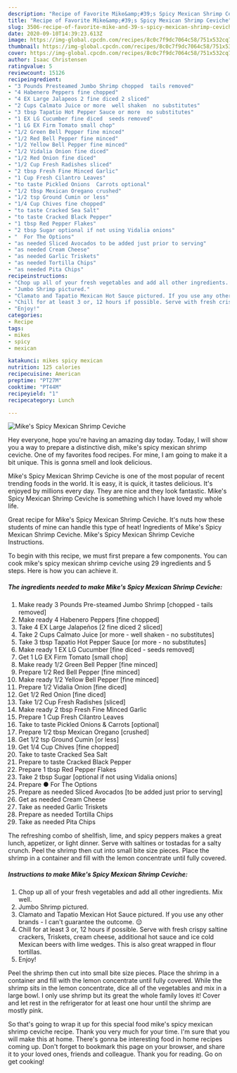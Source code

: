 ```yaml
---
description: "Recipe of Favorite Mike&amp;#39;s Spicy Mexican Shrimp Ceviche"
title: "Recipe of Favorite Mike&amp;#39;s Spicy Mexican Shrimp Ceviche"
slug: 3506-recipe-of-favorite-mike-and-39-s-spicy-mexican-shrimp-ceviche
date: 2020-09-10T14:39:23.613Z
image: https://img-global.cpcdn.com/recipes/8c0c7f9dc7064c58/751x532cq70/mikes-spicy-mexican-shrimp-ceviche-recipe-main-photo.jpg
thumbnail: https://img-global.cpcdn.com/recipes/8c0c7f9dc7064c58/751x532cq70/mikes-spicy-mexican-shrimp-ceviche-recipe-main-photo.jpg
cover: https://img-global.cpcdn.com/recipes/8c0c7f9dc7064c58/751x532cq70/mikes-spicy-mexican-shrimp-ceviche-recipe-main-photo.jpg
author: Isaac Christensen
ratingvalue: 5
reviewcount: 15126
recipeingredient:
- "3 Pounds Presteamed Jumbo Shrimp chopped  tails removed"
- "4 Habenero Peppers fine chopped"
- "4 EX Large Jalapeos 2 fine diced 2 sliced"
- "2 Cups Calmato Juice or more  well shaken  no substitutes"
- "3 tbsp Tapatio Hot Pepper Sauce or more  no substitutes"
- "1 EX LG Cucumber fine diced  seeds removed"
- "1 LG EX Firm Tomato small chop"
- "1/2 Green Bell Pepper fine minced"
- "1/2 Red Bell Pepper fine minced"
- "1/2 Yellow Bell Pepper fine minced"
- "1/2 Vidalia Onion fine diced"
- "1/2 Red Onion fine diced"
- "1/2 Cup Fresh Radishes sliced"
- "2 tbsp Fresh Fine Minced Garlic"
- "1 Cup Fresh Cilantro Leaves"
- "to taste Pickled Onions  Carrots optional"
- "1/2 tbsp Mexican Oregano crushed"
- "1/2 tsp Ground Cumin or less"
- "1/4 Cup Chives fine chopped"
- "to taste Cracked Sea Salt"
- "to taste Cracked Black Pepper"
- "1 tbsp Red Pepper Flakes"
- "2 tbsp Sugar optional if not using Vidalia onions"
- "  For The Options"
- "as needed Sliced Avocados to be added just prior to serving"
- "as needed Cream Cheese"
- "as needed Garlic Triskets"
- "as needed Tortilla Chips"
- "as needed Pita Chips"
recipeinstructions:
- "Chop up all of your fresh vegetables and add all other ingredients. Mix well."
- "Jumbo Shrimp pictured."
- "Clamato and Tapatio Mexican Hot Sauce pictured. If you use any other brands - I can&#39;t guarantee the outcome. 😔"
- "Chill for at least 3 or, 12 hours if possible. Serve with fresh crispy saltine crackers, Triskets, cream cheese, additional hot sauce and ice cold Mexican beers with lime wedges. This is also great wrapped in flour tortillas."
- "Enjoy!"
categories:
- Recipe
tags:
- mikes
- spicy
- mexican

katakunci: mikes spicy mexican 
nutrition: 125 calories
recipecuisine: American
preptime: "PT27M"
cooktime: "PT44M"
recipeyield: "1"
recipecategory: Lunch

---
```



![Mike&#39;s Spicy Mexican Shrimp Ceviche](https://img-global.cpcdn.com/recipes/8c0c7f9dc7064c58/751x532cq70/mikes-spicy-mexican-shrimp-ceviche-recipe-main-photo.jpg)

Hey everyone, hope you're having an amazing day today. Today, I will show you a way to prepare a distinctive dish, mike&#39;s spicy mexican shrimp ceviche. One of my favorites food recipes. For mine, I am going to make it a bit unique. This is gonna smell and look delicious.

Mike&#39;s Spicy Mexican Shrimp Ceviche is one of the most popular of recent trending foods in the world. It is easy, it is quick, it tastes delicious. It's enjoyed by millions every day. They are nice and they look fantastic. Mike&#39;s Spicy Mexican Shrimp Ceviche is something which I have loved my whole life.

Great recipe for Mike&#39;s Spicy Mexican Shrimp Ceviche. It&#39;s nuts how these students of mine can handle this type of heat! Ingredients of Mike&#39;s Spicy Mexican Shrimp Ceviche. Mike&#39;s Spicy Mexican Shrimp Ceviche Instructions.


To begin with this recipe, we must first prepare a few components. You can cook mike&#39;s spicy mexican shrimp ceviche using 29 ingredients and 5 steps. Here is how you can achieve it.

<!--inarticleads1-->

##### The ingredients needed to make Mike&#39;s Spicy Mexican Shrimp Ceviche:

1. Make ready 3 Pounds Pre-steamed Jumbo Shrimp [chopped - tails removed]
1. Make ready 4 Habenero Peppers [fine chopped]
1. Take 4 EX Large Jalapeños [2 fine diced 2 sliced]
1. Take 2 Cups Calmato Juice [or more - well shaken - no substitutes]
1. Take 3 tbsp Tapatio Hot Pepper Sauce [or more - no substitutes]
1. Make ready 1 EX LG Cucumber [fine diced - seeds removed]
1. Get 1 LG EX Firm Tomato [small chop]
1. Make ready 1/2 Green Bell Pepper [fine minced]
1. Prepare 1/2 Red Bell Pepper [fine minced]
1. Make ready 1/2 Yellow Bell Pepper [fine minced]
1. Prepare 1/2 Vidalia Onion [fine diced]
1. Get 1/2 Red Onion [fine diced]
1. Take 1/2 Cup Fresh Radishes [sliced]
1. Make ready 2 tbsp Fresh Fine Minced Garlic
1. Prepare 1 Cup Fresh Cilantro Leaves
1. Take to taste Pickled Onions &amp; Carrots [optional]
1. Prepare 1/2 tbsp Mexican Oregano [crushed]
1. Get 1/2 tsp Ground Cumin [or less]
1. Get 1/4 Cup Chives [fine chopped]
1. Take to taste Cracked Sea Salt
1. Prepare to taste Cracked Black Pepper
1. Prepare 1 tbsp Red Pepper Flakes
1. Take 2 tbsp Sugar [optional if not using Vidalia onions]
1. Prepare  ● For The Options
1. Prepare as needed Sliced Avocados [to be added just prior to serving]
1. Get as needed Cream Cheese
1. Take as needed Garlic Triskets
1. Prepare as needed Tortilla Chips
1. Take as needed Pita Chips


The refreshing combo of shellfish, lime, and spicy peppers makes a great lunch, appetizer, or light dinner. Serve with saltines or tostadas for a salty crunch. Peel the shrimp then cut into small bite size pieces. Place the shrimp in a container and fill with the lemon concentrate until fully covered. 

<!--inarticleads2-->

##### Instructions to make Mike&#39;s Spicy Mexican Shrimp Ceviche:

1. Chop up all of your fresh vegetables and add all other ingredients. Mix well.
1. Jumbo Shrimp pictured.
1. Clamato and Tapatio Mexican Hot Sauce pictured. If you use any other brands - I can&#39;t guarantee the outcome. 😔
1. Chill for at least 3 or, 12 hours if possible. Serve with fresh crispy saltine crackers, Triskets, cream cheese, additional hot sauce and ice cold Mexican beers with lime wedges. This is also great wrapped in flour tortillas.
1. Enjoy!


Peel the shrimp then cut into small bite size pieces. Place the shrimp in a container and fill with the lemon concentrate until fully covered. While the shrimp sits in the lemon concentrate, dice all of the vegetables and mix in a large bowl. I only use shrimp but its great the whole family loves it! Cover and let rest in the refrigerator for at least one hour until the shrimp are mostly pink. 

So that's going to wrap it up for this special food mike&#39;s spicy mexican shrimp ceviche recipe. Thank you very much for your time. I'm sure that you will make this at home. There's gonna be interesting food in home recipes coming up. Don't forget to bookmark this page on your browser, and share it to your loved ones, friends and colleague. Thank you for reading. Go on get cooking!
